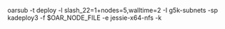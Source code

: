 oarsub -t deploy -l slash_22=1+nodes=5,walltime=2 -I
g5k-subnets -sp
kadeploy3 -f $OAR_NODE_FILE -e jessie-x64-nfs -k

